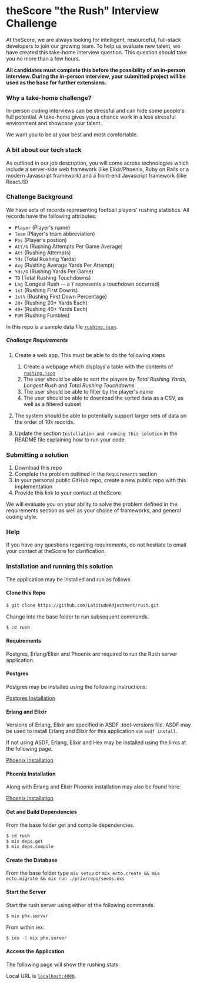 # theScore "the Rush" Interview Challenge
At theScore, we are always looking for intelligent, resourceful, full-stack developers to join our growing team. To help us evaluate new talent, we have created this take-home interview question. This question should take you no more than a few hours.

**All candidates must complete this before the possibility of an in-person interview. During the in-person interview, your submitted project will be used as the base for further extensions.**

### Why a take-home challenge?
In-person coding interviews can be stressful and can hide some people's full potential. A take-home gives you a chance work in a less stressful environment and showcase your talent.

We want you to be at your best and most comfortable.

### A bit about our tech stack
As outlined in our job description, you will come across technologies which include a server-side web framework (like Elixir/Phoenix, Ruby on Rails or a modern Javascript framework) and a front-end Javascript framework (like ReactJS)

### Challenge Background
We have sets of records representing football players' rushing statistics. All records have the following attributes:
* `Player` (Player's name)
* `Team` (Player's team abbreviation)
* `Pos` (Player's postion)
* `Att/G` (Rushing Attempts Per Game Average)
* `Att` (Rushing Attempts)
* `Yds` (Total Rushing Yards)
* `Avg` (Rushing Average Yards Per Attempt)
* `Yds/G` (Rushing Yards Per Game)
* `TD` (Total Rushing Touchdowns)
* `Lng` (Longest Rush -- a `T` represents a touchdown occurred)
* `1st` (Rushing First Downs)
* `1st%` (Rushing First Down Percentage)
* `20+` (Rushing 20+ Yards Each)
* `40+` (Rushing 40+ Yards Each)
* `FUM` (Rushing Fumbles)

In this repo is a sample data file [`rushing.json`](/rushing.json).

##### Challenge Requirements
1. Create a web app. This must be able to do the following steps
    1. Create a webpage which displays a table with the contents of [`rushing.json`](/rushing.json)
    2. The user should be able to sort the players by _Total Rushing Yards_, _Longest Rush_ and _Total Rushing Touchdowns_
    3. The user should be able to filter by the player's name
    4. The user should be able to download the sorted data as a CSV, as well as a filtered subset
    
2. The system should be able to potentially support larger sets of data on the order of 10k records.

3. Update the section `Installation and running this solution` in the README file explaining how to run your code

### Submitting a solution
1. Download this repo
2. Complete the problem outlined in the `Requirements` section
3. In your personal public GitHub repo, create a new public repo with this implementation
4. Provide this link to your contact at theScore

We will evaluate you on your ability to solve the problem defined in the requirements section as well as your choice of frameworks, and general coding style.

### Help
If you have any questions regarding requirements, do not hesitate to email your contact at theScore for clarification.

### Installation and running this solution

The application may be installed and run as follows.

#### Clone this Repo

```bash
$ git clone https://github.com/LatitudeAdjustment/rush.git
```

Change into the base folder to run subsequent commands.

```bash
$ cd rush
```

#### Requirements

Postgres, Erlang/Elixir and Phoenix are required to run the Rush server application.

#### Postgres

Postgres may be installed using the following instructions:

[Postgres Installation](https://wiki.postgresql.org/wiki/Detailed_installation_guides)

#### Erlang and Elixir

Versions of Erlang, Elixir are specified in ASDF .tool-versions file.
ASDF may be used to install Erlang and Elixir for this application via `asdf install`.

If not using ASDF, Erlang, Elixir and Hex may be installed using the links at
the following page.

[Phoenix Installation](https://hexdocs.pm/phoenix/installation.html)

#### Phoenix Installation

Along with Erlang and Elixir Phoenix installation may also be found here:

[Phoenix Installation](https://hexdocs.pm/phoenix/installation.html)

#### Get and Build Dependencies

From the base folder get and compile dependencies.

```bash
$ cd rush
$ mix deps.get
$ mix deps.compile
```

#### Create the Database

From the base folder type `mix setup` or 
`mix ecto.create && mix ecto.migrate && mix run ./priv/repo/seeds.exs`

#### Start the Server

Start the rush server using either of the following commands.

```bash
$ mix phx.server
```

From within iex:

```bash
$ iex -S mix phx.server
```

#### Access the Application

The following page will show the rushing stats:

Local URL is [`localhost:4000`](http://localhost:4000).


